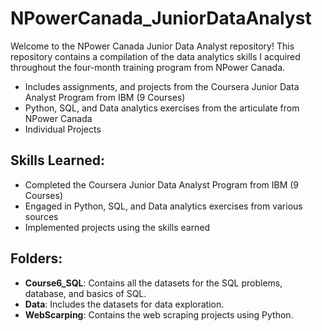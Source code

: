 
# NPowerCanada_JuniorDataAnalyst

Welcome to the NPower Canada Junior Data Analyst repository! This repository contains a compilation of the data analytics skills I acquired throughout the four-month training program from NPower Canada.
- Includes assignments, and projects from the Coursera Junior Data Analyst Program from IBM (9 Courses)
- Python, SQL, and Data analytics exercises from the articulate from NPower Canada
- Individual Projects 


## Skills Learned:
- Completed the Coursera Junior Data Analyst Program from IBM (9 Courses)
- Engaged in Python, SQL, and Data analytics exercises from various sources
- Implemented projects using the skills earned

## Folders:
- **Course6_SQL**: Contains all the datasets for the SQL problems, database, and basics of SQL.
- **Data**: Includes the datasets for data exploration.
- **WebScarping**: Contains the web scraping projects using Python.
